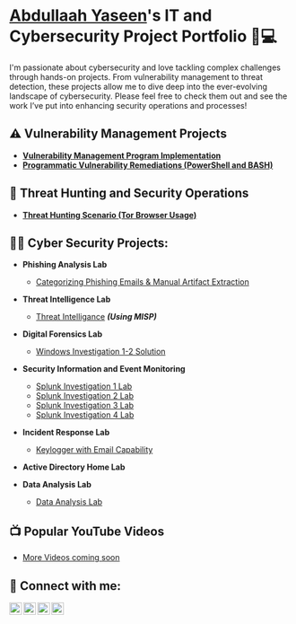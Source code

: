 # <a href="https://www.linkedin.com/in/jabdullaahyaseenor/">Abdullaah Yaseen</a>'s IT and Cybersecurity Project Portfolio 🔐💻

I'm passionate about cybersecurity and love tackling complex challenges through hands-on projects. From vulnerability management to threat detection, these projects allow me to dive deep into the ever-evolving landscape of cybersecurity. Please feel free to check them out and see the work I’ve put into enhancing security operations and processes!


## ⚠️ Vulnerability Management Projects

- **[Vulnerability Management Program Implementation](https://github.com/abdullaah019/vulnerability-management-program)**
- **[Programmatic Vulnerability Remediations (PowerShell and BASH)](https://github.com/abdullaah019/programmatic-vulnerability-remediations/tree/main)**

## 🚨 Threat Hunting and Security Operations

- **[Threat Hunting Scenario (Tor Browser Usage)](https://github.com/abdullaah019/threat-hunting-scenario-tor)**

<h2>👨‍💻 Cyber Security Projects:</h2>

- <b>Phishing Analysis Lab </b>
  - [Categorizing Phishing Emails & Manual Artifact Extraction](https://github.com/abdullaah019/Phishing-Analysis/tree/main)
- <b>Threat Intelligence Lab</b>
  - [Threat Intelligance](https://github.com/abdullaah019/Threat-Intelligence/blob/main/README.md) <b><i>(Using MISP)</b></i>
- <b>Digital Forensics Lab</b>
  - [Windows Investigation 1-2 Solution](https://github.com/abdullaah019/DigitalForensics/blob/main/README.md#digitalforensics)
 
- <b> Security Information and Event Monitoring</b>
  - [Splunk Investigation 1 Lab](https://github.com/abdullaah019/SplunkInvestigation)
  - [Splunk Investigation 2 Lab](https://github.com/abdullaah019/splunkinvestigation2)
  - [Splunk Investigation 3 Lab](https://github.com/abdullaah019/splunkinvestigation3)
  - [Splunk Investigation 4 Lab](https://github.com/abdullaah019/splunkinvestigation4)

- <b> Incident Response Lab</b>
  - [Keylogger with Email Capability](https://github.com/joshmadakor1/Key-Logger-With-Email)
- <b>Active Directory Home Lab</b>
- <b>Data Analysis Lab</b>
  - [Data Analysis Lab](https://github.com/abdullaah019/Data_analysis)

<h2>📺 Popular YouTube Videos</h2>

- [More Videos coming soon](https://www.youtube.com/@Abdullaahyaseen)


<h2> 🤳 Connect with me:</h2>

[<img align="left" alt="JoshMadakor | YouTube" width="22px" src="https://cdn.jsdelivr.net/npm/simple-icons@v3/icons/youtube.svg" />][youtube]
[<img align="left" alt="JoshMadakor | Twitter" width="22px" src="https://cdn.jsdelivr.net/npm/simple-icons@v3/icons/twitter.svg" />][twitter]
[<img align="left" alt="JoshMadakor | LinkedIn" width="22px" src="https://cdn.jsdelivr.net/npm/simple-icons@v3/icons/linkedin.svg" />][linkedin]
[<img align="left" alt="JoshMadakor | Instagram" width="22px" src="https://cdn.jsdelivr.net/npm/simple-icons@v3/icons/instagram.svg" />][instagram]

[twitter]: https://twitter.com/abdullaahyaseen
[youtube]: https://www.youtube.com/c/abdullaahyaseen
[instagram]: https://www.instagram.com/abdullaahyaseen/
[linkedin]: https://linkedin.com/in/abdullaahyaseen

<!--
**joshmadakor1/joshmadakor1** is a ✨ _special_ ✨ repository because its `README.md` (this file) appears on your GitHub profile.

Here are some ideas to get you started:

- 🔭 I’m currently working on ...
- 🌱 I’m currently learning ...
- 👯 I’m looking to collaborate on ...
- 🤔 I’m looking for help with ...
- 💬 Ask me about ...
- 📫 How to reach me: ...
- 😄 Pronouns: ...
- ⚡ Fun fact: ...
-->
